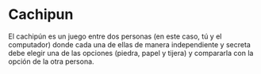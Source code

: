 # Cachipun
El cachipún es un juego entre dos personas (en este caso, tú y el computador) donde cada una de ellas de manera independiente y secreta debe elegir una de las opciones (piedra, papel y tijera) y compararla con la opción de la otra persona. 
